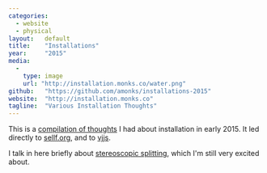 ```yaml
---
categories:
  - website
  - physical
layout:   default
title:    "Installations"
year:     "2015"
media:
  -
    type: image
    url: "http://installation.monks.co/water.png"
github:   "https://github.com/amonks/installations-2015"
website:  "http://installation.monks.co"
tagline:  "Various Installation Thoughts"
---
```

This is a [compilation of thoughts](http://installation.monks.co) I had about installation in early 2015. It led directly to [sellf.org](#sellf), and to [vjjs](#vjjs).

I talk in here briefly about [stereoscopic splitting](http://ss.cx/~ajm/s/config.html), which I'm still very excited about.
